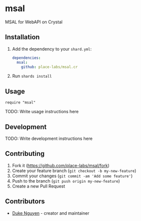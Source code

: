# msal

MSAL for WebAPI on Crystal

## Installation

1. Add the dependency to your `shard.yml`:

   ```yaml
   dependencies:
     msal:
       github: place-labs/msal.cr
   ```

2. Run `shards install`

## Usage

```crystal
require "msal"
```

TODO: Write usage instructions here

## Development

TODO: Write development instructions here

## Contributing

1. Fork it (<https://github.com/place-labs/msal/fork>)
2. Create your feature branch (`git checkout -b my-new-feature`)
3. Commit your changes (`git commit -am 'Add some feature'`)
4. Push to the branch (`git push origin my-new-feature`)
5. Create a new Pull Request

## Contributors

- [Duke Nguyen](https://github.com/place-labs) - creator and maintainer
